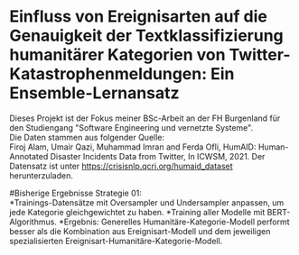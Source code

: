 # Einfluss von Ereignisarten auf die Genauigkeit der Textklassifizierung humanitärer Kategorien von Twitter-Katastrophenmeldungen: Ein Ensemble-Lernansatz
Dieses Projekt ist der Fokus meiner BSc-Arbeit an der FH Burgenland für den Studiengang "Software Engineering und vernetzte Systeme".  
Die Daten stammen aus folgender Quelle:  
Firoj Alam, Umair Qazi, Muhammad Imran and Ferda Ofli, HumAID: Human-Annotated Disaster Incidents Data from Twitter, In ICWSM, 2021.
Der Datensatz ist unter https://crisisnlp.qcri.org/humaid_dataset herunterzuladen.  
  
#Bisherige Ergebnisse
Strategie 01:  
*Trainings-Datensätze mit Oversampler und Undersampler anpassen, um jede Kategorie gleichgewichtet zu haben.
*Training aller Modelle mit BERT-Algorithmus.
*Ergebnis: Generelles Humanitäre-Kategorie-Modell performt besser als die Kombination aus Ereignisart-Modell und dem jeweiligen spezialisierten Ereignisart-Humanitäre-Kategorie-Modell.
